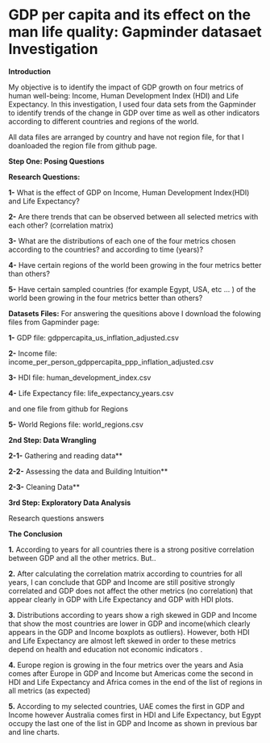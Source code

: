 # GDP per capita and its effect on the man life quality: Gapminder datasaet Investigation

**Introduction**

My objective is to identify the impact of GDP growth on four metrics of human well-being: Income, Human Development Index (HDI) and Life Expectancy. In this investigation, I used four data sets from the Gapminder to identify trends of the change in GDP over time as well as other indicators according to different countries and regions of the world.

All data files are arranged by country and have not region file, for that I doanloaded the region file from github page.

**Step One: Posing Questions**

**Research Questions:**

**1-** What is the effect of GDP on Income, Human Development Index(HDI) and Life Expectancy?

**2-** Are there trends that can be observed between all selected metrics with each other? (correlation matrix)

**3-** What are the distributions of each one of the four metrics chosen according to the countries? and according to time (years)?

**4-** Have certain regions of the world been growing in the four metrics better than others?

**5-** Have certain sampled countries (for example Egypt, USA, etc ... ) of the world been growing in the four metrics better than others?

**Datasets Files:** 
For answering the quesitions above I download the folowing files from Gapminder page:

**1-** GDP file: gdppercapita\_us\_inflation\_adjusted.csv

**2-** Income file: income\_per\_person\_gdppercapita\_ppp\_inflation\_adjusted.csv

**3-** HDI file: human\_development\_index.csv

**4-** Life Expectancy file: life\_expectancy\_years.csv

and one file from github for Regions

**5-** World Regions file: world\_regions.csv


**2nd Step: Data Wrangling**

**2-1-** Gathering and reading data**

**2-2-** Assessing the data and Building Intuition**

**2-3-** Cleaning Data**


**3rd Step: Exploratory Data Analysis**

Research questions answers


**The Conclusion**

**1.** According to years for all countries there is a strong positive correlation between GDP and all the other metrics. But..

**2.** After calculating the correlation matrix according to countries for all years, I can conclude that GDP and Income are still positive strongly correlated and GDP does not affect the other metrics (no correlation) that appear clearly in GDP with Life Expectancy and GDP with HDI plots.

**3.** Distributions according to years show a righ skewed in GDP and Income that show the most countries are lower in GDP and income(which clearly appears in the GDP and Income boxplots as outliers). However, both HDI and Life Expectancy are almost left skewed in order to these metrics depend on health and education not economic indicators .

**4.** Europe region is growing in the four metrics over the years and Asia comes after Europe in GDP and Income but Americas come the second in HDI and Life Expectancy and Africa comes in the end of the list of regions in all metrics (as expected)

**5.** According to my selected countries, UAE comes the first in GDP and Income however Australia comes first in HDI and Life Expectancy, but Egypt occupy the last one of the list in GDP and Income as shown in previous bar and line charts.